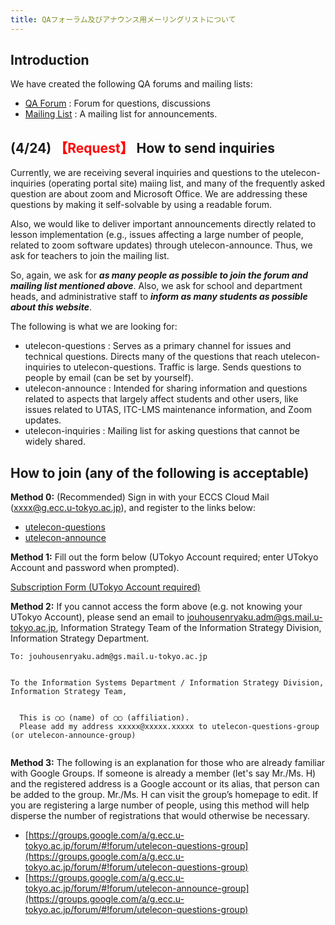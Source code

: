 ```yaml
---
title: QAフォーラム及びアナウンス用メーリングリストについて
---
```


Introduction
---------------------------

We have created the following QA forums and mailing lists:

* [QA Forum](https://groups.google.com/a/g.ecc.u-tokyo.ac.jp/forum/#!forum/utelecon-questions-group) : Forum for questions, discussions
* [Mailing List](https://groups.google.com/a/g.ecc.u-tokyo.ac.jp/forum/#!forum/utelecon-announce-group) : A mailing list for announcements.

(4/24) <font color="red">【Request】</font> How to send inquiries
---------------------------

Currently, we are receiving several inquiries and questions to the utelecon-inquiries (operating portal site) maiing list, and many of the frequently asked question are about zoom and Microsoft Office. We are addressing these questions by making it self-solvable by using a readable forum.

Also, we would like to deliver important announcements directly related to lesson implementation (e.g., issues affecting a large number of people, related to zoom software updates) through utelecon-announce. Thus, we ask for teachers to join the mailing list.

So, again, we ask for ***as many people as possible to join the forum and mailing list mentioned above***.
Also, we ask for school and department heads, and administrative staff to ***inform as many students as possible about this website***.

The following is what we are looking for:

  * utelecon-questions : Serves as a primary channel for issues and technical questions. Directs many of the questions that reach utelecon-inquiries to utelecon-questions. Traffic is large. Sends questions to people by email (can be set by yourself).
 * utelecon-announce : Intended for sharing information and questions related to aspects that largely affect students and other users, like issues related to UTAS, ITC-LMS maintenance information, and Zoom updates.
  * utelecon-inquiries : Mailing list for asking questions that cannot be widely shared.

How to join (any of the following is acceptable)
---------------------------

**Method 0:** (Recommended) Sign in with your ECCS Cloud Mail (xxxx@g.ecc.u-tokyo.ac.jp), and register to the links below:

* [utelecon-questions](https://groups.google.com/a/g.ecc.u-tokyo.ac.jp/forum/#!forum/utelecon-questions-group)
* [utelecon-announce](https://groups.google.com/a/g.ecc.u-tokyo.ac.jp/forum/#!forum/utelecon-announce-group)

**Method 1:** Fill out the form below (UTokyo Account required; enter UTokyo Account and password when prompted).

<a href="https://forms.office.com/Pages/ResponsePage.aspx?id=T6978HAr10eaAgh1yvlMhI_ifmf7qdFDpTYBBcm0ltJUMFJEVjVPVFdVM0VZNUlVRlNJRk5ROU9OSC4u" target="_blank"> Subscription Form (UTokyo Account required) </a>

**Method 2:** If you cannot access the form above (e.g. not knowing your UTokyo Account), please send an email to jouhousenryaku.adm@gs.mail.u-tokyo.ac.jp, Information Strategy Team of the Information Strategy Division, Information Strategy Department.
```
To: jouhousenryaku.adm@gs.mail.u-tokyo.ac.jp


To the Information Systems Department / Information Strategy Division, Information Strategy Team,


  This is ◯◯ (name) of ◯◯ (affiliation).
  Please add my address xxxxx@xxxxx.xxxxx to utelecon-questions-group (or utelecon-announce-group)
  
```

**Method 3:** The following is an explanation for those who are already familiar with Google Groups. If someone is already a member (let's say Mr./Ms. H) and the registered address is a Google account or its alias, that person can be added to the group.  Mr./Ms. H can visit the group’s homepage to edit.  If you are registering a large number of people, using this method will help disperse the number of registrations that would otherwise be necessary. 

* [https://groups.google.com/a/g.ecc.u-tokyo.ac.jp/forum/#!forum/utelecon-questions-group](https://groups.google.com/a/g.ecc.u-tokyo.ac.jp/forum/#!forum/utelecon-questions-group)
* [https://groups.google.com/a/g.ecc.u-tokyo.ac.jp/forum/#!forum/utelecon-announce-group](https://groups.google.com/a/g.ecc.u-tokyo.ac.jp/forum/#!forum/utelecon-questions-group)



